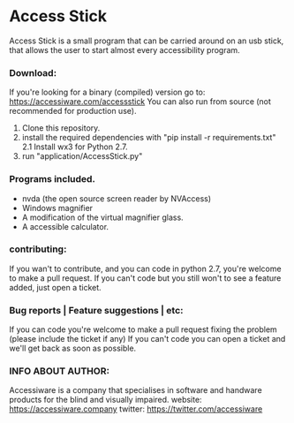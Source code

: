 # Access Stick
Access Stick is a small program that can be carried around on an usb stick, that allows the user to start almost every accessibility program.

### Download:
If you're looking for a binary (compiled) version go to: https://accessiware.com/accessstick
You can also run from source (not recommended for production use).
1. Clone this repository.
2. install the required dependencies with "pip install -r requirements.txt"
2.1 Install wx3 for Python 2.7.
3. run "application/AccessStick.py"

### Programs included.
* nvda (the open source screen reader by NVAccess)
* Windows magnifier
* A modification of the virtual magnifier glass.
* A accessible calculator.

### contributing:
If you wan't to contribute, and you can code in python 2.7, you're welcome to make a pull request.
If you can't code but you still won't to see a feature added, just open a ticket.

### Bug reports | Feature suggestions | etc:
If you can code you're welcome to make a pull request fixing the problem (please include the ticket if any)
If you can't code you can open a ticket and we'll get back as soon as possible.

### INFO ABOUT AUTHOR:
Accessiware is a company that specialises in software and handware products for the blind and visually impaired.
website: https://accessiware.company
twitter: https://twitter.com/accessiware